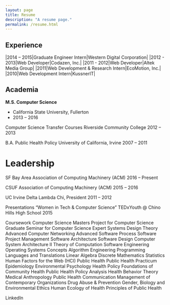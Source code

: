```yaml
---
layout: page
title: Resume
description: "A resume page."
permalink: /resume.html
---
```


## Experience

|2014 – 2015|Graduate Engineer Intern|Western Digital Corporation|
|2012 - 2013|Web Developer|Codazen, Inc.|
|2011 - 2012|Web Developer|Altek Media Group|
|2011|Web Development & Research Intern|EcoMotion, Inc.|
|2010|Web Development Intern|KussnerIT|

## Academia

**M.S. Computer Science**
- California State University, Fullerton
- 2013 – 2016

Computer Science Transfer Courses
Riverside Community College
2012 – 2013

B.A. Public Health Policy
University of California, Irvine
2007 – 2011

# Leadership
SF Bay Area Association of Computing Machinery (ACM)
2016 – Present

CSUF Association of Computing Machinery (ACM)
2015 – 2016

UC Irvine Delta Lambda Chi, President
2011 – 2012

Presentations
“Women in Tech & Computer Science”
TEDxYouth @ Chino Hills High School
2015

Coursework
Computer Science
Masters Project for Computer Science
Graduate Seminar for Computer Science
Expert Systems Design Theory
Advanced Computer Networking
Advanced Software Process
Software Project Management
Software Architecture
Software Design
Computer System Architecture II
Theory of Computation
Software Engineering
Operating Systems Concepts
Algorithm Engineering
Programming Languages and Translations
Linear Algebra
Discrete Mathematics
Statistics
Human Factors for the Web (HCI)
Public Health
Public Health Practicum
Epidemiology
Environmental Psychology
Health Policy
Foundations of Community Health
Public Health Policy Analysis
Health Behavior Theory
Medical Anthropology
Public Health Communication
Management of Contemporary Organizations
Drug Abuse & Prevention
Gender, Biology and Environmental Ethics
Human Ecology of Health
Principles of Public Health
 
LinkedIn